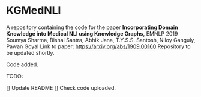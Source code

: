 # KGMedNLI
A repository containing the code for the paper 
__Incorporating Domain Knowledge into Medical NLI using Knowledge Graphs,__ EMNLP 2019 
Soumya Sharma, Bishal Santra, Abhik Jana, T.Y.S.S. Santosh, Niloy Ganguly, Pawan Goyal
Link to paper: https://arxiv.org/abs/1909.00160
Repository to be updated shortly.

Code added.

TODO:

[] Update README
[] Check code uploaded.
